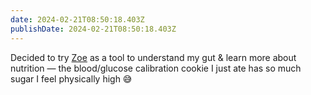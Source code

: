 ```yaml
---
date: 2024-02-21T08:50:18.403Z
publishDate: 2024-02-21T08:50:18.403Z
---
```


Decided to try [Zoe](/tags/zoe) as a tool to understand my gut & learn more about nutrition — the blood/glucose calibration cookie I just ate has so much sugar I feel physically high 😅
